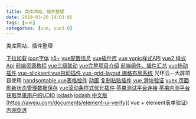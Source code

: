 ```yaml
---
title: 类库网站、插件整理
date: 2019-03-26 14:03:05
tags: [vue]
categories: [vue, vue3.0]
---
```


类库网站、插件整理
<!--more-->
[下拉加载](http://www.mescroll.com/api.html#methods) 
[icon字体](http://www.iconfont.cn) 
[h5+](http://www.html5plus.org/doc/zh_cn/camera.html )
[vue配置信息](https://blog.csdn.net/lx376693576/article/details/54911340)
[vue插件库](https://www.cnblogs.com/calamus/p/8242446.html)
[vue vonic样式API](https://wangdahoo.github.io/vonic-documents/#/?id=%E4%BB%8B%E7%BB%8D )
[vue2 样式Api](http://mint-ui.github.io/#!/zh-cn )
[前端资源教程](https://cnodejs.org/topic/56ef3edd532839c33a99d00e )
[vue三级联动](http://618cj.com/category/vue三级联动/ )
[vue完整项目介绍](https://segmentfault.com/a/1190000009506097)
[前端组件、插件汇总](https://blog.csdn.net/qq_21423689/article/details/80999830)
[vue拖动插件](http://www.wheelsfactory.cn/#/detail?id=13)
[vue-slicksort vue拖动插件 ](https://segmentfault.com/a/1190000013090341#articleHeader3)
[vue-grid-layout 栅格布局系统](https://github.com/jbaysolutions/vue-grid-layout/blob/HEAD/README-zh_CN.md) 光环云--大屏项目使用
[handsontable vue表格控件](https://segmentfault.com/a/1190000009633257 )
[动画](https://www.cnblogs.com/starof/p/4968769.html )
[复制粘贴插件](http://www.clipboardjs.cn/)
[vue 滑块验证](https://github.com/yeild/jigsaw )
[vuex 页面刷新状态管理数据保存](https://github.com/boenfu/vuex-along)
[vue滚动条样式优化插件](https://garveyzuo.github.io/easyscroll.github.io/#/ )
[苹果测试平台连接](https://developer.apple.com/account/ios/device/)
[苹果内测平台](https://fir.im/apps/5ab0d06fca87a8615c91b703)
[ 获取苹果用户的UDID](https://www.pgyer.com/udid)
[lodash](https://lodash.com/ )
[lodash 中文版](https://www.lodashjs.com/docs/latest)
[https://aweiu.com/documents/element-ui-verify]( vue + element表单验证)
[ 内网穿透](http://natappfree.cc/)



